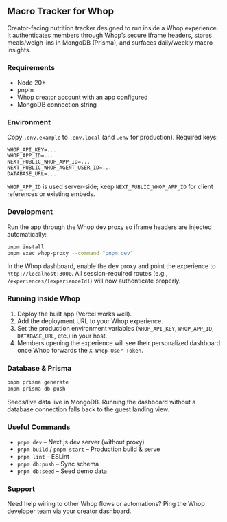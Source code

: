 ## Macro Tracker for Whop

Creator-facing nutrition tracker designed to run inside a Whop experience. It authenticates members through Whop’s secure iframe headers, stores meals/weigh-ins in MongoDB (Prisma), and surfaces daily/weekly macro insights.

### Requirements
- Node 20+
- pnpm
- Whop creator account with an app configured
- MongoDB connection string

### Environment
Copy `.env.example` to `.env.local` (and `.env` for production). Required keys:

```
WHOP_API_KEY=...
WHOP_APP_ID=...
NEXT_PUBLIC_WHOP_APP_ID=...
NEXT_PUBLIC_WHOP_AGENT_USER_ID=...
DATABASE_URL=...
```

`WHOP_APP_ID` is used server-side; keep `NEXT_PUBLIC_WHOP_APP_ID` for client references or existing embeds.

### Development
Run the app through the Whop dev proxy so iframe headers are injected automatically:

```bash
pnpm install
pnpm exec whop-proxy --command "pnpm dev"
```

In the Whop dashboard, enable the dev proxy and point the experience to `http://localhost:3000`. All session-required routes (e.g., `/experiences/[experienceId]`) will now authenticate properly.

### Running inside Whop
1. Deploy the built app (Vercel works well).
2. Add the deployment URL to your Whop experience.
3. Set the production environment variables (`WHOP_API_KEY`, `WHOP_APP_ID`, `DATABASE_URL`, etc.) in your host.
4. Members opening the experience will see their personalized dashboard once Whop forwards the `X-Whop-User-Token`.

### Database & Prisma

```bash
pnpm prisma generate
pnpm prisma db push
```

Seeds/live data live in MongoDB. Running the dashboard without a database connection falls back to the guest landing view.

### Useful Commands
- `pnpm dev` – Next.js dev server (without proxy)
- `pnpm build` / `pnpm start` – Production build & serve
- `pnpm lint` – ESLint
- `pnpm db:push` – Sync schema
- `pnpm db:seed` – Seed demo data

### Support
Need help wiring to other Whop flows or automations? Ping the Whop developer team via your creator dashboard.
